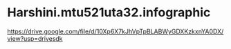 # Harshini.mtu521uta32.infographic
https://drive.google.com/file/d/10Xp6X7kJhVpTpBLABWyGDXKzkxnYA0DX/view?usp=drivesdk
